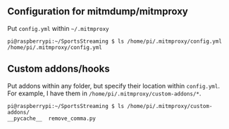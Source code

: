 ## Configuration for mitmdump/mitmproxy

Put `config.yml` within `~/.mitmproxy`

```
pi@raspberrypi:~/SportsStreaming $ ls /home/pi/.mitmproxy/config.yml
/home/pi/.mitmproxy/config.yml
```

## Custom addons/hooks

Put addons within any folder, but specify their location within `config.yml`.
For example, I have them in `/home/pi/.mitmproxy/custom-addons/*`.

```
pi@raspberrypi:~/SportsStreaming $ ls /home/pi/.mitmproxy/custom-addons/
__pycache__  remove_comma.py
```
